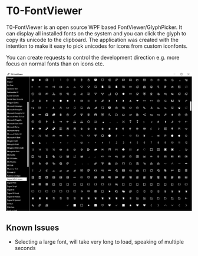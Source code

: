 # T0-FontViewer

T0-FontViewer is an open source WPF based FontViewer/GlyphPicker. It can display all installed fonts on the system and you can click the glyph to copy its unicode to the clipboard. The application was created with the intention to make it easy to pick unicodes for icons from custom iconfonts. 

You can create requests to control the development direction e.g. more focus on normal fonts than on icons etc.

![T0-FontViewer_Screenshot](T0-FontViewer_Screenshot.PNG)

## Known Issues

- Selecting a large font, will take very long to load, speaking of multiple seconds
